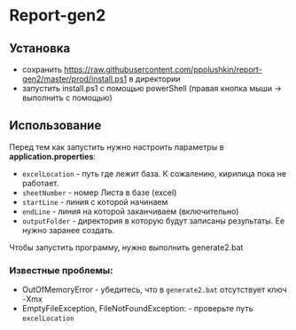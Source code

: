 # Report-gen2

## Установка
- сохранить https://raw.githubusercontent.com/ppolushkin/report-gen2/master/prod/install.ps1 в директории
- запустить install.ps1 с помощью powerShell (правая кнопка мыши -> выполнить с помощью)

## Использование

Перед тем как запустить нужно настроить параметры в **application.properties**:

- `excelLocation` - путь где лежит база. К сожалению, кирилица пока не работает.
- `sheetNumber` - номер Листа в базе (excel)
- `startLine` - линия с которой начинаем
- `endLine` - линия на которой заканчиваем (включительно)
- `outputFolder` - директория в которую будут записаны результаты. Ее нужно заранее создать.

Чтобы запустить программу, нужно выполнить generate2.bat

### Известные проблемы:
- OutOfMemoryError - убедитесь, что в `generate2.bat` отсутствует ключ -Xmx
- EmptyFileException, FileNotFoundException: - проверьте путь `excelLocation`